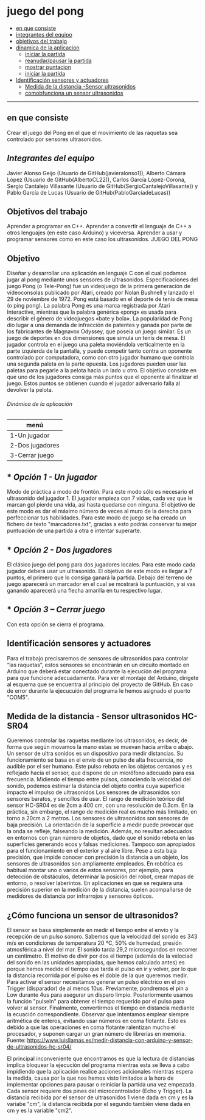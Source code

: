 juego del pong
==================

*   [en que consiste](#en-que-consiste)
*   [integrantes del equipo](#Integrantes-del-equipo)
*   [objetivos del trabajo](#Objetivos-del-trabajo)
*   [dinamica de la aplicacion](#Dinámica-de-la-aplicación)
    *   [iniciar la partida](#Opción-1-Iniciar-partida)
    *   [reanudar/pausar la partida](#Opción-2-Pausar/reanudar-partida)
    *   [mostrar puntacion](#Opción-3–Mostrar-puntuación ) 
    *   [iniciar la partida](#Opción-1-Iniciar-partida)
*   [Identificación sensores y actuadores](#Identificación-sensores-y-actuadores)  
    *   [Medida de la distancia -Sensor ultrasonidos](#Medida-de-la-distancia---Sensor-ultrasonidos-HC-SR04) 
    *   [comobfunciona un sensor ultrasonidos](#CÓMO-FUNCIONA-UN-SENSOR-DE-ULTRASONIDOS)
* * *

## en que consiste ## 
Crear el juego del Pong en el que el movimiento de las raquetas sea controlado por sensores ultrasonidos.

## *Integrantes del equipo* ##

Javier Alonso Geijo (Usuario de GitHub(javieralonso1)),
Alberto Cámara López (Usuario de GitHub(AlbertoCL22)),
Carlos García López-Corona,
Sergio Cantalejo Villasante (Usuario de GitHub(SergioCantalejoVillasante)) y 
Pablo García de Lucas (Usuario de GitHub(PabloGarciadeLucas))

## Objetivos del trabajo

Aprender a programar en C++. Aprender a convertir el lenguaje de C++ a otros lenguajes (en este caso Arduino) y viceversa. Aprender a usar y programar sensores como en este caso los ultrasonidos.
JUEGO DEL PONG 
## Objetivo
Diseñar y desarrollar una aplicación en lenguaje C con el cual podamos jugar al pong mediante unos sensores de ultrasonidos.
Especificaciones del juego
Pong (o Tele-Pong) fue un videojuego de la primera generación de videoconsolas publicado por Atari, creado por Nolan Bushnell y lanzado el 29 de noviembre de 1972. Pong está basado en el deporte de tenis de mesa (o ping pong). La palabra Pong es una marca registrada por Atari Interactive, mientras que la palabra genérica «pong» es usada para describir el género de videojuegos «bate y bola». La popularidad de Pong dio lugar a una demanda de infracción de patentes y ganada por parte de los fabricantes de Magnavox Odyssey, que poseía un juego similar. Es un juego de deportes en dos dimensiones que simula un tenis de mesa. El jugador controla en el juego una paleta moviéndola verticalmente en la parte izquierda de la pantalla, y puede competir tanto contra un oponente controlado por computadora, como con otro jugador humano que controla una segunda paleta en la parte opuesta. Los jugadores pueden usar las paletas para pegarle a la pelota hacia un lado u otro. El objetivo consiste en que uno de los jugadores consiga más puntos que el oponente al finalizar el juego. Estos puntos se obtienen cuando el jugador adversario falla al devolver la pelota.

###### Dinámica de la aplicación


menú | 
------------ | 
1-Un jugador | 
2-Dos jugadores |
3-Cerrar juego  | 


## * _Opción 1 - Un jugador_
 Modo de práctica a modo de frontón.
 Para este modo sólo es necesario el ultrasonido del jugador 1.
 El jugador empieza con 7 vidas, cada vez que le marcan gol pierde una vida, así hasta quedarse con ninguna.
 El objetivo de este modo es dar el máximo número de veces al muro de la derecha para perfeccionar tus habilidades.
 Para este modo de juego se ha creado un fichero de texto "marcadores.txt", gracias a esto podrás conservar tu mejor puntuación de una partida a otra e intentar superarte.

## * _Opción 2 - Dos jugadores_
El clásico juego del pong para dos jugadores locales.
Para este modo cada jugador deberá usar un ultrasonido.
El objetivo de este modo es llegar a 7 puntos, el primero que lo consiga ganará la partida.
Debajo del terreno de juego aparecerá un marcador en el cual se mostrará la puntuación, y si vas ganando aparecerá una flecha amarilla en tu respectivo lugar.

## * _Opción 3 – Cerrar juego_
Con esta opción se cierra el programa.


 ## Identificación sensores y actuadores
Para el trabajo precisaremos de sensores de ultrasonidos para controlar “las raquetas”, estos sensores se encontrarán en un circuito montado en Arduino que deberá estar conectado durante la ejecución del programa para que funcione adecuadamente.
Para ver el montaje del Arduino, dirígete al esquema que se encuentra al principio del proyecto de GitHub.
En caso de error durante la ejecucuión del programa le hemos asignado el puerto "COM5".

## Medida de la distancia - Sensor ultrasonidos HC-SR04
Queremos controlar las raquetas mediante los ultrasonidos, es decir, de forma que según movamos la mano estas se muevan hacia arriba o abajo.
Un sensor de ultra sonidos es un dispositivo para medir distancias. Su funcionamiento se basa en el envío de un pulso de alta frecuencia, no audible por el ser humano. Este pulso rebota en los objetos cercanos y es reflejado hacia el sensor, que dispone de un micrófono adecuado para esa frecuencia.
Midiendo el tiempo entre pulsos, conociendo la velocidad del sonido, podemos estimar la distancia del objeto contra cuya superficie impacto el impulso de ultrasonidos
Los sensores de ultrasonidos son sensores baratos, y sencillos de usar. El rango de medición teórico del sensor HC-SR04 es de 2cm a 400 cm, con una resolución de 0.3cm. En la práctica, sin embargo, el rango de medición real es mucho más limitado, en torno a 20cm a 2 metros.
Los sensores de ultrasonidos son sensores de baja precisión. La orientación de la superficie a medir puede provocar que la onda se refleje, falseando la medición. Además, no resultan adecuados en entornos con gran número de objetos, dado que el sonido rebota en las superficies generando ecos y falsas mediciones. Tampoco son apropiados para el funcionamiento en el exterior y al aire libre.
Pese a esta baja precisión, que impide conocer con precisión la distancia a un objeto, los sensores de ultrasonidos son ampliamente empleados. En robótica es habitual montar uno o varios de estos sensores, por ejemplo, para detección de obstáculos, determinar la posición del robot, crear mapas de entorno, o resolver laberintos. En aplicaciones en que se requiera una precisión superior en la medición de la distancia, suelen acompañarse de medidores de distancia por infrarrojos y sensores ópticos.

## ¿Cómo funciona un sensor de ultrasonidos?
El sensor se basa simplemente en medir el tiempo entre el envío y la recepción de un pulso sonoro. Sabemos que la velocidad del sonido es 343 m/s en condiciones de temperatura 20 ºC, 50% de humedad, presión atmosférica a nivel del mar.
El sonido tarda 29,2 microsegundos en recorrer un centímetro.
El motivo de divir por dos el tiempo (además de la velociad del sonido en las unidades apropiadas, que hemos calculado antes) es porque hemos medido el tiempo que tarda el pulso en ir y volver, por lo que la distancia recorrida por el pulso es el doble de la que queremos medir.
Para activar el sensor necesitamos generar un pulso eléctrico en el pin Trigger (disparador) de al menos 10us. Previamente, pondremos el pin a Low durante 4us para asegurar un disparo limpio.
Posteriormente usamos la función "pulseIn" para obtener el tiempo requerido por el pulso para volver al sensor. Finalmente, convertirmos el tiempo en distancia mediante la ecuación correspondiente.
Observar que intentamos emplear siempre aritmética de enteros, evitando usar números en coma flotante. Esto es debido a que las operaciones en coma flotante ralentizan mucho el procesador, y suponen cargar un gran número de librerías en memoria.
Fuente: https://www.luisllamas.es/medir-distancia-con-arduino-y-sensor-de-ultrasonidos-hc-sr04/


El principal inconveniente que encontramos es que la lectura de distancias implica bloquear la ejecución del programa mientras esta se lleva a cabo impidiendo que la aplicación realice acciones adicionales mientras espera la medida, causa por la que nos hemos visto limitados a la hora de implementar opciones para pausar o reiniciar la partida una vez empezada. 
Cada sensor requiere dos pines del microcontrolador (Echo y Trigger).
La distancia recibida por el sensor de ultrasonidos 1 viene dada en cm y es la variabe "cm", la distancia recibida por el segundo también viene dada en cm y es la variable "cm2".


